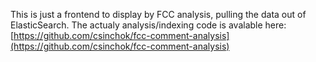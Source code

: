 This is just a frontend to display by FCC analysis, pulling the data out of ElasticSearch. The actualy analysis/indexing code is avalable here: [https://github.com/csinchok/fcc-comment-analysis](https://github.com/csinchok/fcc-comment-analysis)